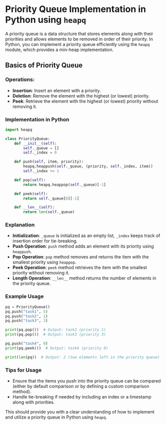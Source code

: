 # Priority Queue Implementation in Python using `heapq`

A priority queue is a data structure that stores elements along with their priorities and allows elements to be removed in order of their priority. In Python, you can implement a priority queue efficiently using the `heapq` module, which provides a min-heap implementation.

## Basics of Priority Queue

### Operations:

- **Insertion**: Insert an element with a priority.
- **Deletion**: Remove the element with the highest (or lowest) priority.
- **Peek**: Retrieve the element with the highest (or lowest) priority without removing it.

### Implementation in Python

```python
import heapq

class PriorityQueue:
    def __init__(self):
        self._queue = []
        self._index = 0

    def push(self, item, priority):
        heapq.heappush(self._queue, (priority, self._index, item))
        self._index += 1

    def pop(self):
        return heapq.heappop(self._queue)[-1]

    def peek(self):
        return self._queue[0][-1]

    def __len__(self):
        return len(self._queue)
```

### Explanation

- **Initialization**: `_queue` is initialized as an empty list, `_index` keeps track of insertion order for tie-breaking.
- **Push Operation**: `push` method adds an element with its priority using `heappush`.
- **Pop Operation**: `pop` method removes and returns the item with the smallest priority using `heappop`.
- **Peek Operation**: `peek` method retrieves the item with the smallest priority without removing it.
- **Length Operation**: `__len__` method returns the number of elements in the priority queue.

### Example Usage

```python
pq = PriorityQueue()
pq.push("task1", 5)
pq.push("task2", 1)
pq.push("task3", 3)

print(pq.pop())  # Output: task2 (priority 1)
print(pq.pop())  # Output: task3 (priority 3)

pq.push("task4", 0)
print(pq.peek())  # Output: task4 (priority 0)

print(len(pq))  # Output: 2 (two elements left in the priority queue)
```

### Tips for Usage

- Ensure that the items you push into the priority queue can be compared (either by default comparison or by defining a custom comparison method).
- Handle tie-breaking if needed by including an index or a timestamp along with priorities.

This should provide you with a clear understanding of how to implement and utilize a priority queue in Python using `heapq`.
